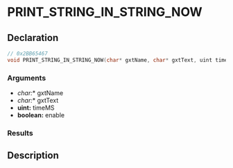 # PRINT_STRING_IN_STRING_NOW

## Declaration
```cpp
// 0x2BB65467
void PRINT_STRING_IN_STRING_NOW(char* gxtName, char* gxtText, uint timeMS, boolean enable);
```

### Arguments
- **char*:** gxtName
- **char*:** gxtText
- **uint:** timeMS
- **boolean:** enable

### Results

## Description
